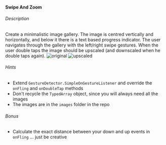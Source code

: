 #### Swipe And Zoom

###### Description
Create a minimalistic image gallery. The image is centred vertically and horizontally, and below it there is a text based progress indicator. The user navigates through the gallery with the left/right swipe gestures. When the user double taps the image should be upscaled (and downscaled when he double taps again).
![original](http://i.imgur.com/fSK0qac.png)
![upscaled](http://i.imgur.com/9jJsnxJ.png)

###### Hints
- Extend `GestureDetector.SimpleOnGestureListener` and override the `onFling` and `onDoubleTap` methods
- Don't recycle the `TypedArray` object, since you will always need all the images
- The images are in the `images` folder in the repo

###### Bonus 
- Calculate the exact distance between your down and up events in `onFling` ... just be creative







 



